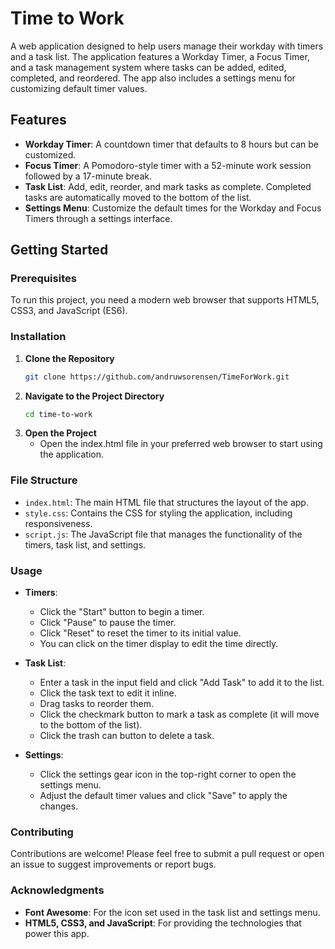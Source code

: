 # Time to Work

A web application designed to help users manage their workday with timers and a task list. The application features a Workday Timer, a Focus Timer, and a task management system where tasks can be added, edited, completed, and reordered. The app also includes a settings menu for customizing default timer values.

## Features

- **Workday Timer**: A countdown timer that defaults to 8 hours but can be customized.
- **Focus Timer**: A Pomodoro-style timer with a 52-minute work session followed by a 17-minute break.
- **Task List**: Add, edit, reorder, and mark tasks as complete. Completed tasks are automatically moved to the bottom of the list.
- **Settings Menu**: Customize the default times for the Workday and Focus Timers through a settings interface.

## Getting Started

### Prerequisites

To run this project, you need a modern web browser that supports HTML5, CSS3, and JavaScript (ES6).

### Installation

1. **Clone the Repository**
    ```bash
    git clone https://github.com/andruwsorensen/TimeForWork.git
    ```
2. **Navigate to the Project Directory**
    ```bash
    cd time-to-work
    ```
3. **Open the Project**
    - Open the index.html file in your preferred web browser to start using the application.


### File Structure

- `index.html`: The main HTML file that structures the layout of the app.
- `style.css`: Contains the CSS for styling the application, including responsiveness.
- `script.js`: The JavaScript file that manages the functionality of the timers, task list, and settings.

### Usage

- **Timers**:
  - Click the "Start" button to begin a timer.
  - Click "Pause" to pause the timer.
  - Click "Reset" to reset the timer to its initial value.
  - You can click on the timer display to edit the time directly.
  
- **Task List**:
  - Enter a task in the input field and click "Add Task" to add it to the list.
  - Click the task text to edit it inline.
  - Drag tasks to reorder them.
  - Click the checkmark button to mark a task as complete (it will move to the bottom of the list).
  - Click the trash can button to delete a task.

- **Settings**:
  - Click the settings gear icon in the top-right corner to open the settings menu.
  - Adjust the default timer values and click "Save" to apply the changes.

### Contributing

Contributions are welcome! Please feel free to submit a pull request or open an issue to suggest improvements or report bugs.


### Acknowledgments

- **Font Awesome**: For the icon set used in the task list and settings menu.
- **HTML5, CSS3, and JavaScript**: For providing the technologies that power this app.
